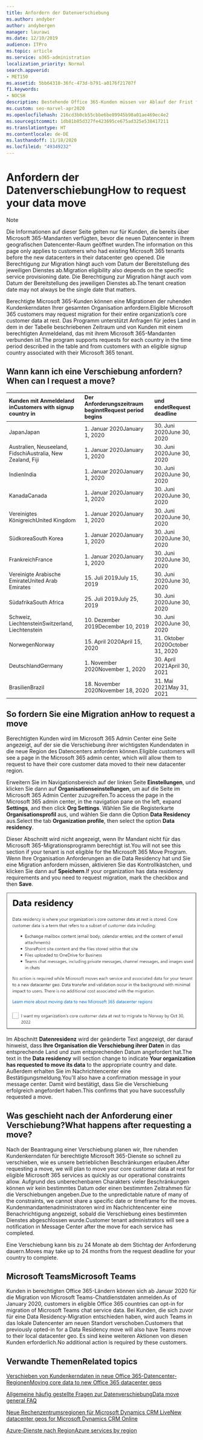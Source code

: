 ```yaml
---
title: Anfordern der Datenverschiebung
ms.author: andyber
author: andybergen
manager: laurawi
ms.date: 12/10/2019
audience: ITPro
ms.topic: article
ms.service: o365-administration
localization_priority: Normal
search.appverid:
- MET150
ms.assetid: 5bb64310-36fc-473d-b791-a0176f21707f
f1.keywords:
- NOCSH
description: Bestehende Office 365-Kunden müssen vor Ablauf der Frist für Ihr Land eine Anforderung stellen, damit die Microsoft 365-Dienste in den neuen geografischen Raum verschoben werden.
ms.custom: seo-marvel-apr2020
ms.openlocfilehash: 216cd3b0cb55cbbe6be89945b98a01ae469ec4e2
ms.sourcegitcommit: 1db81b85d327fe423695ce675ad325e538417211
ms.translationtype: HT
ms.contentlocale: de-DE
ms.lasthandoff: 11/18/2020
ms.locfileid: "49349232"
---
```

# <a name="how-to-request-your-data-move"></a><span data-ttu-id="27294-103">Anfordern der Datenverschiebung</span><span class="sxs-lookup"><span data-stu-id="27294-103">How to request your data move</span></span>

> [!NOTE]
> <span data-ttu-id="27294-104">Die Informationen auf dieser Seite gelten nur für Kunden, die bereits über Microsoft 365-Mandanten verfügten, bevor die neuen Datencenter in Ihrem geografischen Datencenter-Raum geöffnet wurden.</span><span class="sxs-lookup"><span data-stu-id="27294-104">The information on this page only applies to customers who had existing Microsoft 365 tenants before the new datacenters in their datacenter geo opened.</span></span> <span data-ttu-id="27294-105">Die Berechtigung zur Migration hängt auch vom Datum der Bereitstellung des jeweiligen Dienstes ab.</span><span class="sxs-lookup"><span data-stu-id="27294-105">Migration eligibility also depends on the specific service provisioning date.</span></span>  <span data-ttu-id="27294-106">Die Berechtigung zur Migration hängt auch vom Datum der Bereitstellung des jeweiligen Dienstes ab.</span><span class="sxs-lookup"><span data-stu-id="27294-106">The tenant creation date may not always be the single date that matters.</span></span>
  
<span data-ttu-id="27294-107">Berechtigte Microsoft 365-Kunden können eine Migrationen der ruhenden Kundenkerndaten Ihrer gesamten Organisation anfordern.</span><span class="sxs-lookup"><span data-stu-id="27294-107">Eligible Microsoft 365 customers may request migration for their entire organization’s core customer data at rest.</span></span>  <span data-ttu-id="27294-108">Das Programm unterstützt Anfragen für jedes Land in dem in der Tabelle beschriebenen Zeitraum und von Kunden mit einem berechtigten Anmeldeland, das mit ihrem Microsoft 365-Mandanten verbunden ist.</span><span class="sxs-lookup"><span data-stu-id="27294-108">The program supports requests for each country in the time period described in the table and from customers with an eligible signup country associated with their Microsoft 365 tenant.</span></span>
  
## <a name="when-can-i-request-a-move"></a><span data-ttu-id="27294-109">Wann kann ich eine Verschiebung anfordern?</span><span class="sxs-lookup"><span data-stu-id="27294-109">When can I request a move?</span></span>

| <span data-ttu-id="27294-110">Kunden mit Anmeldeland in</span><span class="sxs-lookup"><span data-stu-id="27294-110">Customers with signup country in</span></span> | <span data-ttu-id="27294-111">Der Anforderungszeitraum beginnt</span><span class="sxs-lookup"><span data-stu-id="27294-111">Request period begins</span></span> | <span data-ttu-id="27294-112">und endet</span><span class="sxs-lookup"><span data-stu-id="27294-112">Request deadline</span></span> |
|:-----|:-----|:-----|
|<span data-ttu-id="27294-113">Japan</span><span class="sxs-lookup"><span data-stu-id="27294-113">Japan</span></span>  <br/> |<span data-ttu-id="27294-114">1. Januar 2020</span><span class="sxs-lookup"><span data-stu-id="27294-114">January 1, 2020</span></span>  <br/> |<span data-ttu-id="27294-115">30. Juni 2020</span><span class="sxs-lookup"><span data-stu-id="27294-115">June 30, 2020</span></span>  <br/> |
|<span data-ttu-id="27294-116">Australien, Neuseeland, Fidschi</span><span class="sxs-lookup"><span data-stu-id="27294-116">Australia, New Zealand, Fiji</span></span>  <br/> |<span data-ttu-id="27294-117">1. Januar 2020</span><span class="sxs-lookup"><span data-stu-id="27294-117">January 1, 2020</span></span>  <br/> |<span data-ttu-id="27294-118">30. Juni 2020</span><span class="sxs-lookup"><span data-stu-id="27294-118">June 30, 2020</span></span>  <br/> |
|<span data-ttu-id="27294-119">Indien</span><span class="sxs-lookup"><span data-stu-id="27294-119">India</span></span>  <br/> |<span data-ttu-id="27294-120">1. Januar 2020</span><span class="sxs-lookup"><span data-stu-id="27294-120">January 1, 2020</span></span>  <br/> |<span data-ttu-id="27294-121">30. Juni 2020</span><span class="sxs-lookup"><span data-stu-id="27294-121">June 30, 2020</span></span>  <br/> |
|<span data-ttu-id="27294-122">Kanada</span><span class="sxs-lookup"><span data-stu-id="27294-122">Canada</span></span>  <br/> |<span data-ttu-id="27294-123">1. Januar 2020</span><span class="sxs-lookup"><span data-stu-id="27294-123">January 1, 2020</span></span>  <br/> |<span data-ttu-id="27294-124">30. Juni 2020</span><span class="sxs-lookup"><span data-stu-id="27294-124">June 30, 2020</span></span>  <br/> |
|<span data-ttu-id="27294-125">Vereinigtes Königreich</span><span class="sxs-lookup"><span data-stu-id="27294-125">United Kingdom</span></span>  <br/> |<span data-ttu-id="27294-126">1. Januar 2020</span><span class="sxs-lookup"><span data-stu-id="27294-126">January 1, 2020</span></span>  <br/> |<span data-ttu-id="27294-127">30. Juni 2020</span><span class="sxs-lookup"><span data-stu-id="27294-127">June 30, 2020</span></span>  <br/> |
|<span data-ttu-id="27294-128">Südkorea</span><span class="sxs-lookup"><span data-stu-id="27294-128">South Korea</span></span>  <br/> |<span data-ttu-id="27294-129">1. Januar 2020</span><span class="sxs-lookup"><span data-stu-id="27294-129">January 1, 2020</span></span>  <br/> |<span data-ttu-id="27294-130">30. Juni 2020</span><span class="sxs-lookup"><span data-stu-id="27294-130">June 30, 2020</span></span>  <br/> |
|<span data-ttu-id="27294-131">Frankreich</span><span class="sxs-lookup"><span data-stu-id="27294-131">France</span></span>  <br/> |<span data-ttu-id="27294-132">1. Januar 2020</span><span class="sxs-lookup"><span data-stu-id="27294-132">January 1, 2020</span></span>  <br/> |<span data-ttu-id="27294-133">30. Juni 2020</span><span class="sxs-lookup"><span data-stu-id="27294-133">June 30, 2020</span></span>  <br/> |
|<span data-ttu-id="27294-134">Vereinigte Arabische Emirate</span><span class="sxs-lookup"><span data-stu-id="27294-134">United Arab Emirates</span></span>  <br/> |<span data-ttu-id="27294-135">15. Juli 2019</span><span class="sxs-lookup"><span data-stu-id="27294-135">July 15, 2019</span></span>  <br/> |<span data-ttu-id="27294-136">30. Juni 2020</span><span class="sxs-lookup"><span data-stu-id="27294-136">June 30, 2020</span></span>  <br/> |
|<span data-ttu-id="27294-137">Südafrika</span><span class="sxs-lookup"><span data-stu-id="27294-137">South Africa</span></span>  <br/> |<span data-ttu-id="27294-138">25. Juli 2019</span><span class="sxs-lookup"><span data-stu-id="27294-138">July 25, 2019</span></span>  <br/> |<span data-ttu-id="27294-139">30. Juni 2020</span><span class="sxs-lookup"><span data-stu-id="27294-139">June 30, 2020</span></span>  <br/> |
|<span data-ttu-id="27294-140">Schweiz, Liechtenstein</span><span class="sxs-lookup"><span data-stu-id="27294-140">Switzerland, Liechtenstein</span></span>  <br/> |<span data-ttu-id="27294-141">10. Dezember 2019</span><span class="sxs-lookup"><span data-stu-id="27294-141">December 10, 2019</span></span>  <br/> |<span data-ttu-id="27294-142">30. Juni 2020</span><span class="sxs-lookup"><span data-stu-id="27294-142">June 30, 2020</span></span>  <br/> |
|<span data-ttu-id="27294-143">Norwegen</span><span class="sxs-lookup"><span data-stu-id="27294-143">Norway</span></span>  <br/> |<span data-ttu-id="27294-144">15. April 2020</span><span class="sxs-lookup"><span data-stu-id="27294-144">April 15, 2020</span></span>  <br/> |<span data-ttu-id="27294-145">31. Oktober 2020</span><span class="sxs-lookup"><span data-stu-id="27294-145">October 31, 2020</span></span>  <br/> |
|<span data-ttu-id="27294-146">Deutschland</span><span class="sxs-lookup"><span data-stu-id="27294-146">Germany</span></span>  <br/> |<span data-ttu-id="27294-147">1. November 2020</span><span class="sxs-lookup"><span data-stu-id="27294-147">November 1, 2020</span></span>  <br/> |<span data-ttu-id="27294-148">30. April 2021</span><span class="sxs-lookup"><span data-stu-id="27294-148">April 30, 2021</span></span>  <br/> |
|<span data-ttu-id="27294-149">Brasilien</span><span class="sxs-lookup"><span data-stu-id="27294-149">Brazil</span></span>  <br/> |<span data-ttu-id="27294-150">18. November 2020</span><span class="sxs-lookup"><span data-stu-id="27294-150">November 18, 2020</span></span>  <br/> |<span data-ttu-id="27294-151">31. Mai 2021</span><span class="sxs-lookup"><span data-stu-id="27294-151">May 31, 2021</span></span>  <br/> |

## <a name="how-to-request-a-move"></a><span data-ttu-id="27294-152">So fordern Sie eine Migration an</span><span class="sxs-lookup"><span data-stu-id="27294-152">How to request a move</span></span>

<span data-ttu-id="27294-153">Berechtigten Kunden wird im Microsoft 365 Admin Center eine Seite angezeigt, auf der sie die Verschiebung ihrer wichtigsten Kundendaten in die neue Region des Datencenters anfordern können.</span><span class="sxs-lookup"><span data-stu-id="27294-153">Eligible customers will see a page in the Microsoft 365 admin center, which will allow them to request to have their core customer data moved to their new datacenter region.</span></span>  
  
<span data-ttu-id="27294-154">Erweitern Sie im Navigationsbereich auf der linken Seite **Einstellungen**, und klicken Sie dann auf **Organisationseinstellungen**, um auf die Seite im Microsoft 365 Admin Center zuzugreifen.</span><span class="sxs-lookup"><span data-stu-id="27294-154">To access the page in the Microsoft 365 admin center, in the navigation pane on the left, expand **Settings**, and then click **Org Settings**.</span></span>
<span data-ttu-id="27294-155">Wählen Sie die Registerkarte **Organisationsprofil** aus, und wählen Sie dann die Option **Data Residency** aus.</span><span class="sxs-lookup"><span data-stu-id="27294-155">Select the tab **Organization profile**, then select the option **Data residency**.</span></span>
  
<span data-ttu-id="27294-156">Dieser Abschnitt wird nicht angezeigt, wenn Ihr Mandant nicht für das Microsoft 365-Migrationsprogramm berechtigt ist.</span><span class="sxs-lookup"><span data-stu-id="27294-156">You will not see this section if your tenant is not eligible for the Microsoft 365 Move Program.</span></span>  <span data-ttu-id="27294-157">Wenn Ihre Organisation Anforderungen an die Data Residency hat und Sie eine Migration anfordern müssen, aktivieren Sie das Kontrollkästchen, und klicken Sie dann auf **Speichern**.</span><span class="sxs-lookup"><span data-stu-id="27294-157">If your organization has data residency requirements and you need to request migration, mark the checkbox and then **Save**.</span></span>
  
![Bildschirm für die Datencenter-Anmeldung](../media/dataresidencyflyoutae.jpg)
  
<span data-ttu-id="27294-159">Im Abschnitt **Datenresidenz** wird der geänderte Text angezeigt, der darauf hinweist, dass **Ihre Organisation die Verschiebung ihrer Daten** in das entsprechende Land und zum entsprechenden Datum angefordert hat.</span><span class="sxs-lookup"><span data-stu-id="27294-159">The text in the **Data residency** will section change to indicate **Your organization has requested to move its data** to the appropriate country and date.</span></span> <span data-ttu-id="27294-160">Außerdem erhalten Sie im Nachrichtencenter eine Bestätigungsmeldung.</span><span class="sxs-lookup"><span data-stu-id="27294-160">You'll also have a confirmation message in your message center.</span></span> <span data-ttu-id="27294-161">Damit wird bestätigt, dass Sie die Verschiebung erfolgreich angefordert haben.</span><span class="sxs-lookup"><span data-stu-id="27294-161">This confirms that you have successfully requested a move.</span></span> 
  
## <a name="what-happens-after-requesting-a-move"></a><span data-ttu-id="27294-162">Was geschieht nach der Anforderung einer Verschiebung?</span><span class="sxs-lookup"><span data-stu-id="27294-162">What happens after requesting a move?</span></span>

<span data-ttu-id="27294-163">Nach der Beantragung einer Verschiebung planen wir, Ihre ruhenden Kundenkerndaten für berechtigte Microsoft 365-Dienste so schnell zu verschieben, wie es unsere betrieblichen Beschränkungen erlauben.</span><span class="sxs-lookup"><span data-stu-id="27294-163">After requesting a move, we will plan to move your core customer data at rest for eligible Microsoft 365 services as quickly as our operational constraints allow.</span></span> <span data-ttu-id="27294-164">Aufgrund des unberechenbaren Charakters vieler Beschränkungen können wir kein bestimmtes Datum oder einen bestimmten Zeitrahmen für die Verschiebungen angeben.</span><span class="sxs-lookup"><span data-stu-id="27294-164">Due to the unpredictable nature of many of the constraints, we cannot share a specific date or timeframe for the moves.</span></span> <span data-ttu-id="27294-165">Kundenmandantenadministratoren wird im Nachrichtencenter eine Benachrichtigung angezeigt, sobald die Verschiebung eines bestimmten Dienstes abgeschlossen wurde.</span><span class="sxs-lookup"><span data-stu-id="27294-165">Customer tenant administrators will see a notification in Message Center after the move for each service has completed.</span></span>
  
<span data-ttu-id="27294-166">Eine Verschiebung kann bis zu 24 Monate ab dem Stichtag der Anforderung dauern.</span><span class="sxs-lookup"><span data-stu-id="27294-166">Moves may take up to 24 months from the request deadline for your country to complete.</span></span>
  
## <a name="microsoft-teams"></a><span data-ttu-id="27294-167">Microsoft Teams</span><span class="sxs-lookup"><span data-stu-id="27294-167">Microsoft Teams</span></span>

<span data-ttu-id="27294-168">Kunden in berechtigten Office 365-Ländern können sich ab Januar 2020 für die Migration von Microsoft Teams-Chatdienstdaten anmelden.</span><span class="sxs-lookup"><span data-stu-id="27294-168">As of January 2020, customers in eligible Office 365 countries can opt-in for migration of Microsoft Teams chat service data.</span></span>  <span data-ttu-id="27294-169">Bei Kunden, die sich zuvor für eine Data Residency-Migration entschieden haben, wird auch Teams in das lokale Datencenter am neuen Standort verschoben.</span><span class="sxs-lookup"><span data-stu-id="27294-169">Customers that previously opted-in for a Data Residency move will also have Teams move to their local datacenter geo.</span></span>  <span data-ttu-id="27294-170">Es sind keine weiteren Aktionen von diesen Kunden erforderlich.</span><span class="sxs-lookup"><span data-stu-id="27294-170">No additional action is required by these customers.</span></span>

## <a name="related-topics"></a><span data-ttu-id="27294-171">Verwandte Themen</span><span class="sxs-lookup"><span data-stu-id="27294-171">Related topics</span></span>

[<span data-ttu-id="27294-172">Verschieben von Kundenkerndaten in neue Office 365-Datencenter-Regionen</span><span class="sxs-lookup"><span data-stu-id="27294-172">Moving core data to new Office 365 datacenter geos</span></span>](moving-data-to-new-datacenter-geos.md)

[<span data-ttu-id="27294-173">Allgemeine häufig gestellte Fragen zur Datenverschiebung</span><span class="sxs-lookup"><span data-stu-id="27294-173">Data move general FAQ</span></span>](data-move-faq.md)

[<span data-ttu-id="27294-174">Neue Rechenzentrumsregionen für Microsoft Dynamics CRM Live</span><span class="sxs-lookup"><span data-stu-id="27294-174">New datacenter geos for Microsoft Dynamics CRM Online</span></span>](https://go.microsoft.com/fwlink/p/?Linkid=615924)
  
[<span data-ttu-id="27294-175">Azure-Dienste nach Region</span><span class="sxs-lookup"><span data-stu-id="27294-175">Azure services by region</span></span>](https://azure.microsoft.com/regions/)
  

